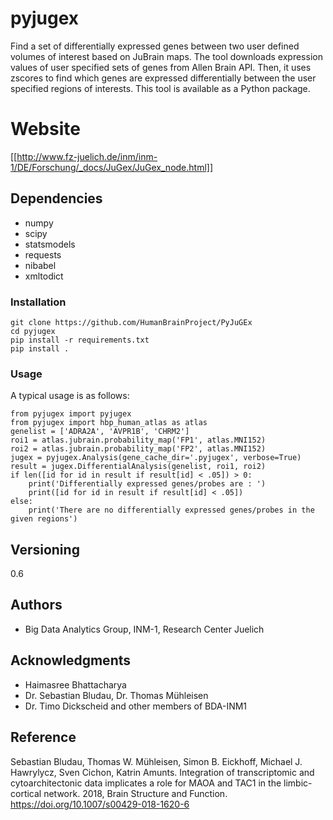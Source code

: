 # pyjugex
Find a set of differentially expressed genes between two user defined volumes of interest based on JuBrain maps. The tool downloads expression values of user specified sets of genes from Allen Brain API. Then, it uses zscores to find which genes are expressed differentially between the user specified regions of interests. This tool is available as a Python package. 

# Website
[[http://www.fz-juelich.de/inm/inm-1/DE/Forschung/_docs/JuGex/JuGex_node.html]]

## Dependencies
* numpy
* scipy
* statsmodels
* requests
* nibabel
* xmltodict

### Installation
```
git clone https://github.com/HumanBrainProject/PyJuGEx
cd pyjugex
pip install -r requirements.txt 
pip install .
```
### Usage
A typical usage is as follows:
```
from pyjugex import pyjugex
from pyjugex import hbp_human_atlas as atlas
genelist = ['ADRA2A', 'AVPR1B', 'CHRM2']
roi1 = atlas.jubrain.probability_map('FP1', atlas.MNI152)
roi2 = atlas.jubrain.probability_map('FP2', atlas.MNI152)
jugex = pyjugex.Analysis(gene_cache_dir='.pyjugex', verbose=True)
result = jugex.DifferentialAnalysis(genelist, roi1, roi2)
if len([id for id in result if result[id] < .05]) > 0:
    print('Differentially expressed genes/probes are : ')
    print([id for id in result if result[id] < .05])
else:
    print('There are no differentially expressed genes/probes in the given regions')
```

## Versioning
0.6

## Authors
* Big Data Analytics Group, INM-1, Research Center Juelich

## Acknowledgments
* Haimasree Bhattacharya
* Dr. Sebastian Bludau, Dr. Thomas Mühleisen
* Dr. Timo Dickscheid and other members of BDA-INM1 

## Reference
Sebastian Bludau, Thomas W. Mühleisen, Simon B. Eickhoff, Michael J. Hawrylycz, Sven Cichon, Katrin Amunts. Integration of transcriptomic and cytoarchitectonic data implicates a role for MAOA and TAC1 in the limbic-cortical network. 2018, Brain Structure and Function. https://doi.org/10.1007/s00429-018-1620-6

